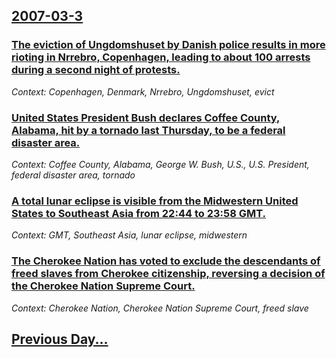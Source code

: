 ## [2007-03-3](/news/2007/03/3/index.md)

### [ The eviction of Ungdomshuset by Danish police results in more rioting in Nrrebro, Copenhagen, leading to about 100 arrests during a second night of protests. ](/news/2007/03/3/the-eviction-of-ungdomshuset-by-danish-police-results-in-more-rioting-in-norrebro-copenhagen-leading-to-about-100-arrests-during-a-second.md)
_Context: Copenhagen, Denmark, Nrrebro, Ungdomshuset, evict_

### [ United States President Bush declares Coffee County, Alabama, hit by a tornado last Thursday, to be a federal disaster area. ](/news/2007/03/3/united-states-president-bush-declares-coffee-county-alabama-hit-by-a-tornado-last-thursday-to-be-a-federal-disaster-area.md)
_Context: Coffee County, Alabama, George W. Bush, U.S., U.S. President, federal disaster area, tornado_

### [ A total lunar eclipse is visible from the Midwestern United States to Southeast Asia from 22:44 to 23:58 GMT. ](/news/2007/03/3/a-total-lunar-eclipse-is-visible-from-the-midwestern-united-states-to-southeast-asia-from-22-44-to-23-58-gmt.md)
_Context: GMT, Southeast Asia, lunar eclipse, midwestern_

### [ The Cherokee Nation has voted to exclude the descendants of freed slaves from Cherokee citizenship, reversing a decision of the Cherokee Nation Supreme Court. ](/news/2007/03/3/the-cherokee-nation-has-voted-to-exclude-the-descendants-of-freed-slaves-from-cherokee-citizenship-reversing-a-decision-of-the-cherokee-na.md)
_Context: Cherokee Nation, Cherokee Nation Supreme Court, freed slave_

## [Previous Day...](/news/2007/03/2/index.md)

